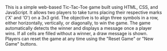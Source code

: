 This is a simple web-based Tic-Tac-Toe game built using HTML, CSS, and JavaScript. 
It allows two players to take turns placing their respective marks ('X' and 'O') on a 3x3 grid. 
The objective is to align three symbols in a row, either horizontally, vertically, or diagonally, to win the game. 
The game automatically detects the winner and displays a message once a player wins. 
If all cells are filled without a winner, a draw message is shown. 
Players can reset the game at any time using the "Reset Game" or "New Game" buttons.
